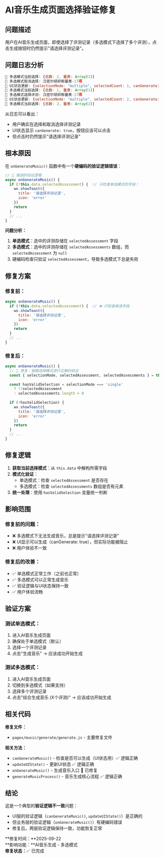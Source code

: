 # AI音乐生成页面选择验证修复

## 问题描述

用户在AI音乐生成页面，即使选择了评测记录（多选模式下选择了多个评测），点击生成按钮时仍然提示"请选择评测记录"。

## 问题日志分析

```javascript
🎯 多选模式当前选择: {总数: 2, 量表: Array(2)}
🎯 多选模式取消选择: 汉密尔顿抑郁量表-17项  
🎯 UI状态更新: {selectionMode: "multiple", selectedCount: 1, canGenerate: true}
🎯 多选模式当前选择: {总数: 1, 量表: Array(1)}
🎯 多选模式选择评测: 汉密尔顿抑郁量表-17项
🎯 UI状态更新: {selectionMode: "multiple", selectedCount: 2, canGenerate: true}
🎯 多选模式当前选择: {总数: 2, 量表: Array(2)}
```

从日志可以看出：
- 用户确实在选择和取消选择评测记录  
- UI状态显示 `canGenerate: true`，按钮应该可以点击
- 但点击时仍然提示"请选择评测记录"

## 根本原因

在 `onGenerateMusic()` 函数中有一个**硬编码的验证逻辑错误**：

```javascript
// 🚫 错误的验证逻辑
async onGenerateMusic() {
  if (!this.data.selectedAssessment) {  // 只检查单选模式的字段！
    wx.showToast({
      title: '请选择评测记录',
      icon: 'error'
    })
    return
  }
  // ...
}
```

**问题分析：**
1. **单选模式**：选中的评测存储在 `selectedAssessment` 字段
2. **多选模式**：选中的评测存储在 `selectedAssessments` 数组，而 `selectedAssessment` 为 `null`  
3. 硬编码检查只验证 `selectedAssessment`，导致多选模式下总是失败

## 修复方案

### 修复前：
```javascript
async onGenerateMusic() {
  if (!this.data.selectedAssessment) {  // ❌ 只检查单选字段
    wx.showToast({
      title: '请选择评测记录',
      icon: 'error'
    })
    return
  }
  // ...
}
```

### 修复后：
```javascript
async onGenerateMusic() {
  // 🔧 修复：根据选择模式进行正确的验证
  const { selectionMode, selectedAssessment, selectedAssessments } = this.data
  
  const hasValidSelection = selectionMode === 'single' 
    ? !!selectedAssessment 
    : selectedAssessments.length > 0
  
  if (!hasValidSelection) {
    wx.showToast({
      title: '请选择评测记录',
      icon: 'error'
    })
    return
  }
  // ...
}
```

## 修复逻辑

1. **获取当前选择模式**：从 `this.data` 中解构所需字段
2. **模式化验证**：
   - 单选模式：检查 `selectedAssessment` 是否存在
   - 多选模式：检查 `selectedAssessments` 数组是否有元素
3. **统一处理**：使用 `hasValidSelection` 变量统一判断

## 影响范围

### 修复前的问题：
- ❌ 多选模式下无法生成音乐，总是提示"请选择评测记录"
- ❌ UI显示可以生成（canGenerate: true），但实际功能被阻止
- ❌ 用户体验不一致

### 修复后的改善：
- ✅ 单选模式正常工作（之前也正常）
- ✅ 多选模式可以正常生成音乐
- ✅ 验证逻辑与UI状态保持一致
- ✅ 用户体验流畅

## 验证方案

### 测试单选模式：
1. 进入AI音乐生成页面
2. 确保处于单选模式（默认）
3. 选择一个评测记录
4. 点击"生成音乐" → 应该成功开始生成

### 测试多选模式：
1. 进入AI音乐生成页面
2. 切换到多选模式（如果支持）
3. 选择多个评测记录  
4. 点击"综合生成音乐 (X个评测)" → 应该成功开始生成

## 相关代码

**修复文件：**
- `pages/music/generate/generate.js` - 主要修复文件

**相关方法：**
- `canGenerateMusic()` - 检查是否可以生成（UI状态用）✅ 逻辑正确
- `updateUIState()` - 更新UI状态 ✅ 逻辑正确  
- `onGenerateMusic()` - 生成音乐入口 🔧 已修复
- `generateMusicProcess()` - 音乐生成核心流程 ✅ 逻辑正确

## 结论

这是一个典型的**验证逻辑不一致**问题：
- UI层的验证逻辑（`canGenerateMusic()`, `updateUIState()`）是正确的
- 但业务层的验证逻辑（`onGenerateMusic()`）有硬编码错误
- 修复后，两层验证逻辑保持一致，功能恢复正常

**修复时间：**2025-09-22  
**影响功能：**AI音乐生成 - 多选模式  
**修复状态：**✅ 已完成
